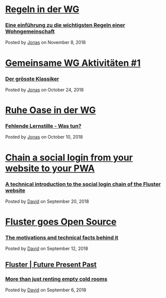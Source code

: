 # [Regeln in der WG](/blog/post/wg-regeln)
### [Eine einführung zu die wichtigsten Regeln einer Wohngemeinschaft](/blog/post/wg-regeln)
Posted by [Jonas](mailto:info@fluster.io) on November 8, 2018

# [Gemeinsame WG Aktivitäten #1](/blog/post/wg-uno)
### [Der grösste Klassiker](/blog/post/wg-uno)
Posted by [Jonas](mailto:info@fluster.io) on October 24, 2018

# [Ruhe Oase in der WG](/blog/post/wg-ruhezeit)
### [Fehlende Lernstille - Was tun?](/blog/post/wg-ruhezeit)
Posted by [Jonas](mailto:info@fluster.io) on October 10, 2018

# [Chain a social login from your website to your PWA](/blog/post/fluster-tech-chain-social-login-pwa)
### [A technical introduction to the social login chain of the Fluster website](/blog/post/fluster-tech-chain-social-login-pwa)
Posted by [David](mailto:david@fluster.io) on September 20, 2018

# [Fluster goes Open Source](/blog/post/fluster-goes-open-source)
### [The motivations and technical facts behind it](/blog/post/fluster-goes-open-source)
Posted by [David](mailto:david@fluster.io) on September 12, 2018

## [Fluster | Future Present Past](/blog/post/fluster-future-present-past)
### [More than just renting empty cold rooms](/blog/post/fluster-future-present-past)
Posted by [David](mailto:david@fluster.io) on September 6, 2018
